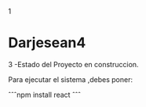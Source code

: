 1   <h1>Darjesean4</h1>   

3   -Estado del Proyecto en construccion.

Para ejecutar el sistema ,debes poner:

ˆˆˆnpm install react ˆˆˆ
